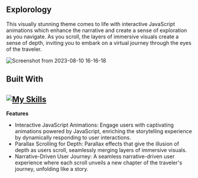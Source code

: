 **Explorology**
-
 This visually stunning theme comes to life with interactive JavaScript animations which enhance the narrative and create a sense of exploration as you navigate. As you scroll, the layers of immersive visuals create a sense of depth, inviting you to embark on a virtual journey through the eyes of the traveler. 

 ![Screenshot from 2023-08-10 16-16-18](https://github.com/sinninga/parallax-website/assets/36636887/205e565b-9157-472a-91e8-da2df0927221)

**Built With**
-
[![My Skills](https://skillicons.dev/icons?i=js,html,css)](https://skillicons.dev)
-

**Features**
* Interactive JavaScript Animations: Engage users with captivating animations powered by JavaScript, enriching the storytelling experience by dynamically responding to user interactions.
* Parallax Scrolling for Depth: Parallax effects that give the illusion of depth as users scroll, seamlessly merging layers of immersive visuals. 
* Narrative-Driven User Journey: A seamless narrative-driven user experience where each scroll unveils a new chapter of the traveler's journey, unfolding like a story.



